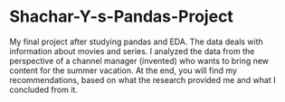 # Shachar-Y-s-Pandas-Project
My final project after studying pandas and EDA.
 The data deals with information about movies and series.
 I analyzed the data from the perspective of a channel manager (invented) who wants to bring new content for the summer vacation.
 At the end, you will find my recommendations, based on what the research provided me and what I concluded from it.
